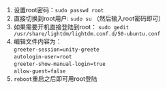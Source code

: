 1. 设置root密码：`sudo passwd root`
2. 直接切换到root用户: `sudo su` （然后输入root密码即可）
3. 如果需要开机直接登陆到root： `sudo gedit /usr/share/lightdm/lightdm.conf.d/50-ubuntu.conf`
4. 编辑文件内容为：  
    `greeter-session=unity-greete`  
    `autologin-user=root`  
    `greeter-show-manual-login=true`  
    `allow-guest=false`  
5. `reboot`重启之后即可用root登陆


